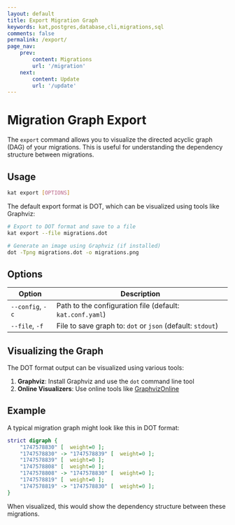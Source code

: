 ```yaml
---
layout: default
title: Export Migration Graph
keywords: kat,postgres,database,cli,migrations,sql
comments: false
permalink: /export/
page_nav:
    prev:
        content: Migrations
        url: '/migration'
    next:
        content: Update
        url: '/update'
---
```


# Migration Graph Export

The `export` command allows you to visualize the directed acyclic graph (DAG) of your migrations. This is useful for understanding the dependency structure between migrations.

## Usage

```bash
kat export [OPTIONS]
```

The default export format is DOT, which can be visualized using tools like Graphviz:

```bash
# Export to DOT format and save to a file
kat export --file migrations.dot

# Generate an image using Graphviz (if installed)
dot -Tpng migrations.dot -o migrations.png
```

## Options

| Option           | Description                                                |
|------------------|------------------------------------------------------------|
| `--config`, `-c` | Path to the configuration file (default: `kat.conf.yaml`)  |
| `--file`, `-f`   | File to save graph to: `dot` or `json` (default: `stdout`) |

## Visualizing the Graph

The DOT format output can be visualized using various tools:

1. **Graphviz**: Install Graphviz and use the `dot` command line tool
2. **Online Visualizers**: Use online tools like [GraphvizOnline](https://dreampuf.github.io/GraphvizOnline/)

## Example

A typical migration graph might look like this in DOT format:

```dot
strict digraph {
    "1747578830" [  weight=0 ];
    "1747578830" -> "1747578839" [  weight=0 ];
    "1747578839" [  weight=0 ];
    "1747578808" [  weight=0 ];
    "1747578808" -> "1747578830" [  weight=0 ];
    "1747578819" [  weight=0 ];
    "1747578819" -> "1747578830" [  weight=0 ];
}
```

When visualized, this would show the dependency structure between these migrations.

